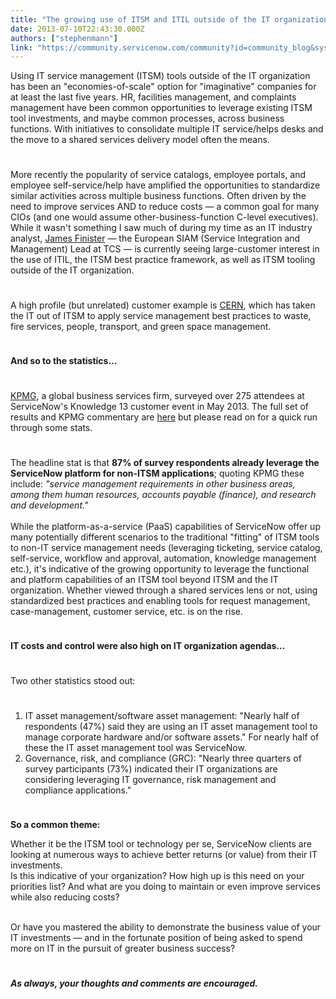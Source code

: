 ```yaml
---
title: "The growing use of ITSM and ITIL outside of the IT organization and other statistics"
date: 2013-07-10T22:43:30.000Z
authors: ["stephenmann"]
link: "https://community.servicenow.com/community?id=community_blog&sys_id=02dce665dbd0dbc01dcaf3231f961972"
---
```

<p>Using IT service management (ITSM) tools outside of the IT organization has been an "economies-of-scale" option for "imaginative" companies for at least the last five years. HR, facilities management, and complaints management have been common opportunities to leverage existing ITSM tool investments, and maybe common processes, across business functions. With initiatives to consolidate multiple IT service/helps desks and the move to a shared services delivery model often the means.</p><p style="min-height: 8pt; height: 8pt; padding: 0px;">  </p><p>More recently the popularity of service catalogs, employee portals, and employee self-service/help have amplified the opportunities to standardize similar activities across multiple business functions. Often driven by the need to improve services AND to reduce costs — a common goal for many CIOs (and one would assume other-business-function C-level executives). While it wasn't something I saw much of during my time as an IT industry analyst, <a title="k-external-small" class="jive-link-external-small" href="http://uk.linkedin.com/in/jamesfinister" rel="nofollow" target="_blank">James Finister</a> — the European SIAM (Service Integration and Management) Lead at TCS — is currently seeing large-customer interest in the use of ITIL, the ITSM best practice framework, as well as ITSM tooling outside of the IT organization.</p><p style="min-height: 8pt; height: 8pt; padding: 0px;">  </p><p>A high profile (but unrelated) customer example is <a title="k-external-small" class="jive-link-external-small" href="http://www.servicenow.com/knowledge.do?sysparm_document_key=kb_knowledge,5dbcac4bff578040d4d9f62c297efe65" rel="nofollow" target="_blank">CERN</a>, which has taken the IT out of ITSM to apply service management best practices to waste, fire services, people, transport, and green space management.</p><p style="min-height: 8pt; height: 8pt; padding: 0px;">  </p><p><strong>And so to the statistics…</strong></p><p style="min-height: 8pt; height: 8pt; padding: 0px;">  </p><p><a title="k-external-small" class="jive-link-external-small" href="https://www.kpmg.com/US/en/about/alliances/Pages/servicenow.aspx" rel="nofollow" target="_blank">KPMG</a>, a global business services firm, surveyed over 275 attendees at ServiceNow's Knowledge 13 customer event in May 2013. The full set of results and KPMG commentary are <a title="k-external-small" class="jive-link-external-small" href="http://www.kpmginfo.com/NDPPS/eSolutions/187084_K13Results/index.html" rel="nofollow" target="_blank">here</a> but please read on for a quick run through some stats.</p><p style="min-height: 8pt; height: 8pt; padding: 0px;">  </p><p>The headline stat is that <strong>87% of survey respondents already leverage the ServiceNow platform for non-ITSM applications</strong>; quoting KPMG these include: <em>"service management requirements in other business areas, among them human resources, accounts payable (finance), and research and development."</em><br/> <br/>While the platform-as-a-service (PaaS) capabilities of ServiceNow offer up many potentially different scenarios to the traditional "fitting" of ITSM tools to non-IT service management needs (leveraging ticketing, service catalog, self-service, workflow and approval, automation, knowledge management etc.), it's indicative of the growing opportunity to leverage the functional and platform capabilities of an ITSM tool beyond ITSM and the IT organization. Whether viewed through a shared services lens or not, using standardized best practices and enabling tools for request management, case-management, customer service, etc. is on the rise.</p><p style="min-height: 8pt; height: 8pt; padding: 0px;">  </p><p><strong>IT costs and control were also high on IT organization agendas...</strong></p><p style="min-height: 8pt; height: 8pt; padding: 0px;">  </p><p>Two other statistics stood out:</p><p style="min-height: 8pt; height: 8pt; padding: 0px;">  </p><ol><li>IT asset management/software asset management: "Nearly half of respondents (47%) said they are using an IT asset management tool to manage corporate hardware and/or software assets." For nearly half of these the IT asset management tool was ServiceNow.</li><li>Governance, risk, and compliance (GRC): "Nearly three quarters of survey participants (73%) indicated their IT organizations are considering leveraging IT governance, risk management and compliance applications."</li></ol><p style="min-height: 8pt; height: 8pt; padding: 0px;">  </p><p><strong>So a common theme:</strong> </p><p>Whether it be the ITSM tool or technology per se, ServiceNow clients are looking at numerous ways to achieve better returns (or value) from their IT investments. <br/>Is this indicative of your organization? How high up is this need on your priorities list? And what are you doing to maintain or even improve services while also reducing costs?</p><p><br/>Or have you mastered the ability to demonstrate the business value of your IT investments — and in the fortunate position of being asked to spend more on IT in the pursuit of greater business success?</p><p style="min-height: 8pt; height: 8pt; padding: 0px;">  </p><p><em><strong>As always, your thoughts and comments are encouraged.</strong></em></p>